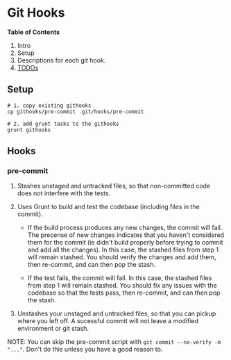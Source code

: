 Git Hooks
===============================================================================

**Table of Contents**

 1. Intro
 2. Setup
 3. Descriptions for each git hook.
 4. [TODOs](https://github.com/jtfairbank/Milkshake/issues?labels=Git+Hooks&page=1&state=open)


Setup
------------------------------------------------------------

```
# 1. copy existing githooks
cp githooks/pre-commit .git/hooks/pre-commit

# 2. add grunt tasks to the githooks
grunt githooks
```


Hooks
------------------------------------------------------------

### pre-commit ###

 1. Stashes unstaged and untracked files, so that non-committed code does not interfere with the tests.

 2. Uses Grunt to build and test the codebase (including files in the commit).
      * If the build process produces any new changes, the commit will fail.  The precense of new changes indicates that you haven't considered them for the commit (ie didn't build properly before trying to commit and add all the changes).  In this case, the stashed files from step 1 will remain stashed.  You should verify the changes and add them, then re-commit, and can then pop the stash.

      * If the test fails, the commit will fail.  In this case, the stashed files from step 1 will remain stashed.  You should fix any issues with the codebase so that the tests pass, then re-commit, and can then pop the stash.
 
 3. Unstashes your unstaged and untracked files, so that you can pickup where you left off.  A sucessful commit will not leave a modified environment or git stash.

NOTE: You can skip the pre-commit script with `git commit --no-verify -m "..."`.  Don't do this unless you have a good reason to.